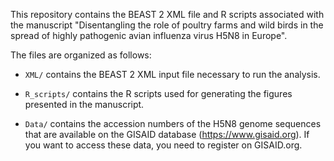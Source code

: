 This repository contains the BEAST 2 XML file and R scripts associated with the manuscript "Disentangling the role of poultry farms and wild birds in the spread of highly pathogenic avian influenza virus H5N8 in Europe".

The files are organized as follows:

* `XML/` contains the BEAST 2 XML input file necessary to run the analysis.

* `R_scripts/` contains the R scripts used for generating the figures presented in the manuscript.

* `Data/` contains the accession numbers of the H5N8 genome sequences that are available on the GISAID database (https://www.gisaid.org). If you want to access these data, you need to register on GISAID.org.
